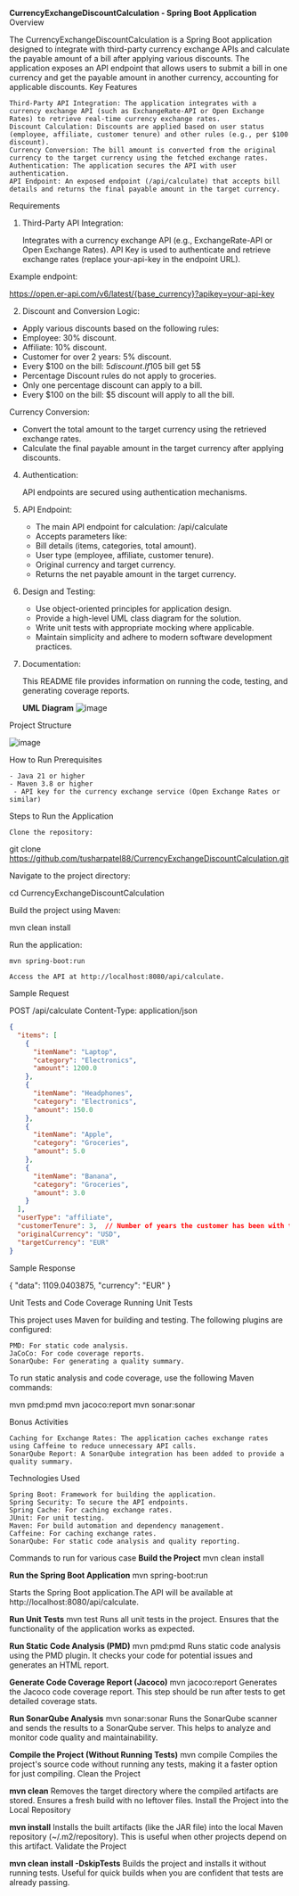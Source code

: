**CurrencyExchangeDiscountCalculation - Spring Boot Application**
Overview

The CurrencyExchangeDiscountCalculation is a Spring Boot application designed to integrate with third-party currency exchange APIs and calculate the payable amount of a bill after applying various discounts. The application exposes an API endpoint that allows users to submit a bill in one currency and get the payable amount in another currency, accounting for applicable discounts.
Key Features

    Third-Party API Integration: The application integrates with a currency exchange API (such as ExchangeRate-API or Open Exchange Rates) to retrieve real-time currency exchange rates.
    Discount Calculation: Discounts are applied based on user status (employee, affiliate, customer tenure) and other rules (e.g., per $100 discount).
    Currency Conversion: The bill amount is converted from the original currency to the target currency using the fetched exchange rates.
    Authentication: The application secures the API with user authentication.
    API Endpoint: An exposed endpoint (/api/calculate) that accepts bill details and returns the final payable amount in the target currency.

Requirements
1. Third-Party API Integration:

   Integrates with a currency exchange API (e.g., ExchangeRate-API or Open Exchange Rates).
   API Key is used to authenticate and retrieve exchange rates (replace your-api-key in the endpoint URL).

Example endpoint:

https://open.er-api.com/v6/latest/{base_currency}?apikey=your-api-key

2. Discount and Conversion Logic:

  - Apply various discounts based on the following rules:
  - Employee: 30% discount.
  - Affiliate: 10% discount.
  - Customer for over 2 years: 5% discount.
  - Every $100 on the bill: $5 discount.If 105$ bill get 5$
  - Percentage Discount rules do not apply to groceries.
  - Only one percentage discount can apply to a bill.
  - Every $100 on the bill: $5 discount will apply to all the bill.

   Currency Conversion:
   - Convert the total amount to the target currency using the retrieved exchange rates.
   - Calculate the final payable amount in the target currency after applying discounts.

4. Authentication:

   API endpoints are secured using authentication mechanisms.

5. API Endpoint:

   - The main API endpoint for calculation: /api/calculate
   - Accepts parameters like:
   - Bill details (items, categories, total amount).
   - User type (employee, affiliate, customer tenure).
   - Original currency and target currency.
   - Returns the net payable amount in the target currency.

6. Design and Testing:

   - Use object-oriented principles for application design.
   - Provide a high-level UML class diagram for the solution.
   - Write unit tests with appropriate mocking where applicable.
   - Maintain simplicity and adhere to modern software development practices.

7. Documentation:

   This README file provides information on running the code, testing, and generating coverage reports.

   **UML Diagram**
   ![image](https://github.com/user-attachments/assets/e58bfc9e-18f1-471a-ba0d-e4fcf895be22)


Project Structure


![image](https://github.com/user-attachments/assets/a9b0bf6d-6f86-4876-b5f8-c5109928b252)

How to Run
Prerequisites

    - Java 21 or higher
    - Maven 3.8 or higher
     - API key for the currency exchange service (Open Exchange Rates or similar)

Steps to Run the Application

    Clone the repository:

git clone https://github.com/tusharpatel88/CurrencyExchangeDiscountCalculation.git

Navigate to the project directory:

cd CurrencyExchangeDiscountCalculation

Build the project using Maven:

mvn clean install

Run the application:

    mvn spring-boot:run

    Access the API at http://localhost:8080/api/calculate.

Sample Request

POST /api/calculate
Content-Type: application/json
```json
{
  "items": [
    {
      "itemName": "Laptop",
      "category": "Electronics",
      "amount": 1200.0
    },
    {
      "itemName": "Headphones",
      "category": "Electronics",
      "amount": 150.0
    },
    {
      "itemName": "Apple",
      "category": "Groceries",
      "amount": 5.0
    },
    {
      "itemName": "Banana",
      "category": "Groceries",
      "amount": 3.0
    }
  ],
  "userType": "affiliate",
  "customerTenure": 3,  // Number of years the customer has been with the store
  "originalCurrency": "USD",
  "targetCurrency": "EUR"
}
```


Sample Response

{
    "data": 1109.0403875,
    "currency": "EUR"
}

Unit Tests and Code Coverage
Running Unit Tests



This project uses Maven for building and testing. The following plugins are configured:

    PMD: For static code analysis.
    JaCoCo: For code coverage reports.
    SonarQube: For generating a quality summary.

To run static analysis and code coverage, use the following Maven commands:

mvn pmd:pmd
mvn jacoco:report
mvn sonar:sonar

Bonus Activities

    Caching for Exchange Rates: The application caches exchange rates using Caffeine to reduce unnecessary API calls.
    SonarQube Report: A SonarQube integration has been added to provide a quality summary.

Technologies Used

    Spring Boot: Framework for building the application.
    Spring Security: To secure the API endpoints.
    Spring Cache: For caching exchange rates.
    JUnit: For unit testing.
    Maven: For build automation and dependency management.
    Caffeine: For caching exchange rates.
    SonarQube: For static code analysis and quality reporting.

Commands to run for various case
**Build the Project**
mvn clean install



**Run the Spring Boot Application**
mvn spring-boot:run

Starts the Spring Boot application.The API will be available at http://localhost:8080/api/calculate.

**Run Unit Tests**
mvn test
Runs all unit tests in the project. Ensures that the functionality of the application works as expected.

**Run Static Code Analysis (PMD)**
mvn pmd:pmd
Runs static code analysis using the PMD plugin. It checks your code for potential issues and generates an HTML report.

**Generate Code Coverage Report (Jacoco)**
mvn jacoco:report
Generates the Jacoco code coverage report. This step should be run after tests to get detailed coverage stats.

**Run SonarQube Analysis**
mvn sonar:sonar
Runs the SonarQube scanner and sends the results to a SonarQube server. This helps to analyze and monitor code quality and maintainability.

**Compile the Project (Without Running Tests)**
mvn compile
Compiles the project's source code without running any tests, making it a faster option for just compiling.
Clean the Project

**mvn clean**
Removes the target directory where the compiled artifacts are stored. Ensures a fresh build with no leftover files.
Install the Project into the Local Repository

**mvn install**
Installs the built artifacts (like the JAR file) into the local Maven repository (~/.m2/repository). This is useful when other projects depend on this artifact.
Validate the Project

**mvn clean install -DskipTests**
Builds the project and installs it without running tests. Useful for quick builds when you are confident that tests are already passing.

